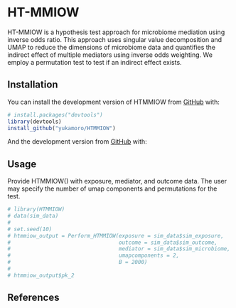 
<!-- README.md is generated from README.Rmd. Please edit that file -->
# HT-MMIOW

<!-- badges: start -->
<!-- badges: end -->
HT-MMIOW is a hypothesis test approach for microbiome mediation using inverse odds ratio. This approach uses singular value decomposition and UMAP to reduce the dimensions of microbiome data and quantifies the indirect effect of multiple mediators using inverse odds weighting. We employ a permutation test to test if an indirect effect exists.

## Installation

You can install the development version of HTMMIOW from [GitHub](https://github.com/) with:

``` r
# install.packages("devtools")
library(devtools)
install_github("yukamoro/HTMMIOW")
```

And the development version from [GitHub](https://github.com/) with:

## Usage

Provide HTMMIOW() with exposure, mediator, and outcome data. The user may specify the number of umap components and permutations for the test.

``` r
# library(HTMMIOW)
# data(sim_data)
# 
# set.seed(10)
# htmmiow_output = Perform_HTMMIOW(exposure = sim_data$sim_exposure,
#                                  outcome = sim_data$sim_outcome,
#                                  mediator = sim_data$sim_microbiome,
#                                  umapcomponents = 2,
#                                  B = 2000)
# 
# htmmiow_output$pk_2
```

## References
